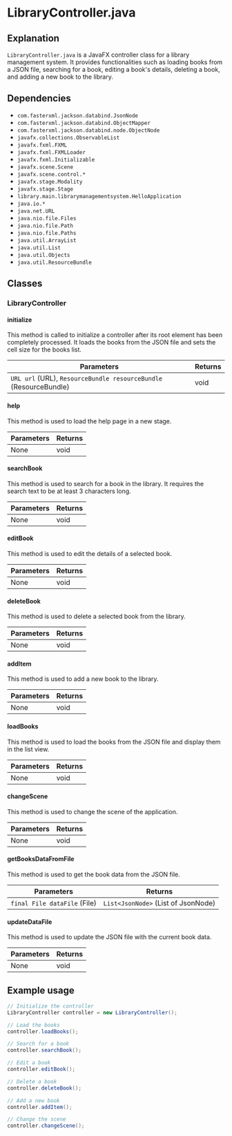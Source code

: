 # LibraryController.java

## Explanation
`LibraryController.java` is a JavaFX controller class for a library management system. It provides functionalities such as loading books from a JSON file, searching for a book, editing a book's details, deleting a book, and adding a new book to the library.

## Dependencies
- `com.fasterxml.jackson.databind.JsonNode`
- `com.fasterxml.jackson.databind.ObjectMapper`
- `com.fasterxml.jackson.databind.node.ObjectNode`
- `javafx.collections.ObservableList`
- `javafx.fxml.FXML`
- `javafx.fxml.FXMLLoader`
- `javafx.fxml.Initializable`
- `javafx.scene.Scene`
- `javafx.scene.control.*`
- `javafx.stage.Modality`
- `javafx.stage.Stage`
- `library.main.librarymanagementsystem.HelloApplication`
- `java.io.*`
- `java.net.URL`
- `java.nio.file.Files`
- `java.nio.file.Path`
- `java.nio.file.Paths`
- `java.util.ArrayList`
- `java.util.List`
- `java.util.Objects`
- `java.util.ResourceBundle`

## Classes
### LibraryController
#### initialize
This method is called to initialize a controller after its root element has been completely processed. It loads the books from the JSON file and sets the cell size for the books list.

| Parameters | Returns |
| --- | --- |
| `URL url` (URL), `ResourceBundle resourceBundle` (ResourceBundle) | void |

#### help
This method is used to load the help page in a new stage.

| Parameters | Returns |
| --- | --- |
| None | void |

#### searchBook
This method is used to search for a book in the library. It requires the search text to be at least 3 characters long.

| Parameters | Returns |
| --- | --- |
| None | void |

#### editBook
This method is used to edit the details of a selected book.

| Parameters | Returns |
| --- | --- |
| None | void |

#### deleteBook
This method is used to delete a selected book from the library.

| Parameters | Returns |
| --- | --- |
| None | void |

#### addItem
This method is used to add a new book to the library.

| Parameters | Returns |
| --- | --- |
| None | void |

#### loadBooks
This method is used to load the books from the JSON file and display them in the list view.

| Parameters | Returns |
| --- | --- |
| None | void |

#### changeScene
This method is used to change the scene of the application.

| Parameters | Returns |
| --- | --- |
| None | void |

#### getBooksDataFromFile
This method is used to get the book data from the JSON file.

| Parameters | Returns |
| --- | --- |
| `final File dataFile` (File) | `List<JsonNode>` (List of JsonNode) |

#### updateDataFile
This method is used to update the JSON file with the current book data.

| Parameters | Returns |
| --- | --- |
| None | void |

## Example usage
```java
// Initialize the controller
LibraryController controller = new LibraryController();

// Load the books
controller.loadBooks();

// Search for a book
controller.searchBook();

// Edit a book
controller.editBook();

// Delete a book
controller.deleteBook();

// Add a new book
controller.addItem();

// Change the scene
controller.changeScene();
```